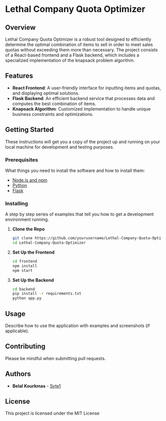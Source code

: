 # Lethal Company Quota Optimizer

## Overview
Lethal Company Quota Optimizer is a robust tool designed to efficiently determine the optimal combination of items to sell in order to meet sales quotas without exceeding them more than necessary. The project consists of a React-based frontend and a Flask backend, which includes a specialized implementation of the knapsack problem algorithm.

## Features
- **React Frontend**: A user-friendly interface for inputting items and quotas, and displaying optimal solutions.
- **Flask Backend**: An efficient backend service that processes data and computes the best combination of items.
- **Knapsack Algorithm**: Customized implementation to handle unique business constraints and optimizations.

## Getting Started

These instructions will get you a copy of the project up and running on your local machine for development and testing purposes.

### Prerequisites

What things you need to install the software and how to install them:

- [Node.js and npm](https://nodejs.org/en/download/)
- [Python](https://www.python.org/downloads/)
- [Flask](https://flask.palletsprojects.com/en/2.0.x/installation/)

### Installing

A step by step series of examples that tell you how to get a development environment running.

1. **Clone the Repo**
   ```bash
   git clone https://github.com/yourusername/Lethal-Company-Quota-Optimizer.git
   cd Lethal-Company-Quota-Optimizer
   ```

2. **Set Up the Frontend**
   ```bash
   cd frontend
   npm install
   npm start
   ```

3. **Set Up the Backend**
   ```bash
   cd backend
   pip install -r requirements.txt
   python app.py
   ```

## Usage

Describe how to use the application with examples and screenshots (if applicable).

## Contributing

Please be mindful when submitting pull requests.

## Authors

- **Belal Kourkmas** - [Syte1](https://github.com/Syte1)

<!-- See also the list of [contributors](https://github.com/yourusername/Lethal-Company-Quota-Optimizer/contributors) who participated in this project. -->

## License

This project is licensed under the MIT License
